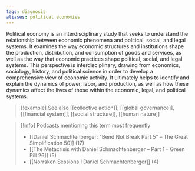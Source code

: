 ```yaml
---
tags: diagnosis
aliases: political economies
---
```


Political economy is an interdisciplinary study that seeks to understand the relationship between economic phenomena and political, social, and legal systems. It examines the way economic structures and institutions shape the production, distribution, and consumption of goods and services, as well as the way that economic practices shape political, social, and legal systems. This perspective is interdisciplinary, drawing from economics, sociology, history, and political science in order to develop a comprehensive view of economic activity. It ultimately helps to identify and explain the dynamics of power, labor, and production, as well as how these dynamics affect the lives of those within the economic, legal, and political systems.

> [!example] See also
> [[collective action]], [[global governance]], [[financial system]], [[social structure]], [[human nature]]

> [!info] Podcasts mentioning this term most frequently
> * [[Daniel Schmachtenberger: "Bend Not Break Part 5" – The Great Simplification 50]] (17)
> * [[The Metacrisis with Daniel Schmachtenberger – Part 1 – Green Pill 26]] (5)
> * [[Norrsken Sessions l Daniel Schmachtenberger]] (4)